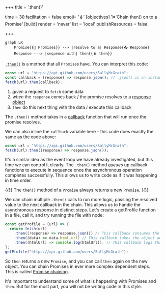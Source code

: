 +++
title = '.then()'

time = 30
facilitation = false
emoji= '🪆'
[objectives]
    1='Chain then() on to a Promise'
[build]
  render = 'never'
  list = 'local'
  publishResources = false

+++

```mermaid
graph LR
    Promise{{🤝 Promises}} --> |resolve to a| Response{📤 Response}
    Response ---> |sequence with| then{{🪆️ then}}
```

[`.then()`](https://developer.mozilla.org/en-US/docs/Web/JavaScript/Reference/Global_Objects/Promise/then) is a method that all `Promise`s have. You can interpret this code:

```js
const url = "https://api.github.com/users/SallyMcGrath";
const callback = (response) => response.json(); // .json() is an instance method that exists for all Response objects.
fetch(url).then(callback);
```

1. _given_ a request to `fetch` some data
2. _when_ the `response` comes back / the promise resolves to a [response object](https://developer.mozilla.org/en-US/docs/Web/API/Response)
3. `then` do this next thing with the data / execute this callback

The `.then()` method takes in a [callback](https://www.w3schools.com/js/js_callback.asp) function that will run once the promise resolves.

We can also inline the `callback` variable here - this code does exactly the same as the code above:

```js
const url = "https://api.github.com/users/SallyMcGrath";
fetch(url).then((response) => response.json());
```

It's a similar idea as the event loop we have already investigated, but this time we can control it clearly. The `.then()` method _queues_ up callback functions to execute in sequence once the asynchronous operation completes successfully. This allows us to write code as if it was happening in time order.

{{<note type="tip">}}
The `then()` method of a `Promise` always returns a new `Promise`.
{{</note>}}

We can chain multiple `.then()` calls to run more logic, passing the resolved value to the next callback in the chain. This allows us to handle the asynchronous response in distinct steps. Let's create a getProfile function in a file, call it, and try running the file with node:

```js
const getProfile = (url) => {
  return fetch(url)
    .then((response) => response.json()) // This callback consumes the response string and parses it as JSON into an object.
    .then((data) => data.html_url) // This callback takes the object and gets one property of it.
    .then((htmlUrl) => console.log(htmlUrl)); // This callback logs that property.
};
getProfile("https://api.github.com/users/SallyMcGrath");
```

So `then` returns a _new_ `Promise`, and you can call `then` again on the new object. You can chain Promises in ever more complex dependent steps. This is called [Promise chaining](https://developer.mozilla.org/en-US/docs/Web/JavaScript/Guide/Using_promises#chaining).

It's important to understand some of what is happening with Promises and `then`. But for the most part, you will not be writing code in this style.
